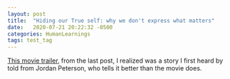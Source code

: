 ```yaml
---
layout: post
title:  "Hiding our True self: why we don't express what matters"
date:   2020-07-21 20:22:32 -0500
categories: HumanLearnings
tags: test_tag
---
```


[This movie trailer](2020-08-24-temp2.md), from the last post, I realized was a story I first heard by told from Jordan Peterson, who tells it better than the movie does.